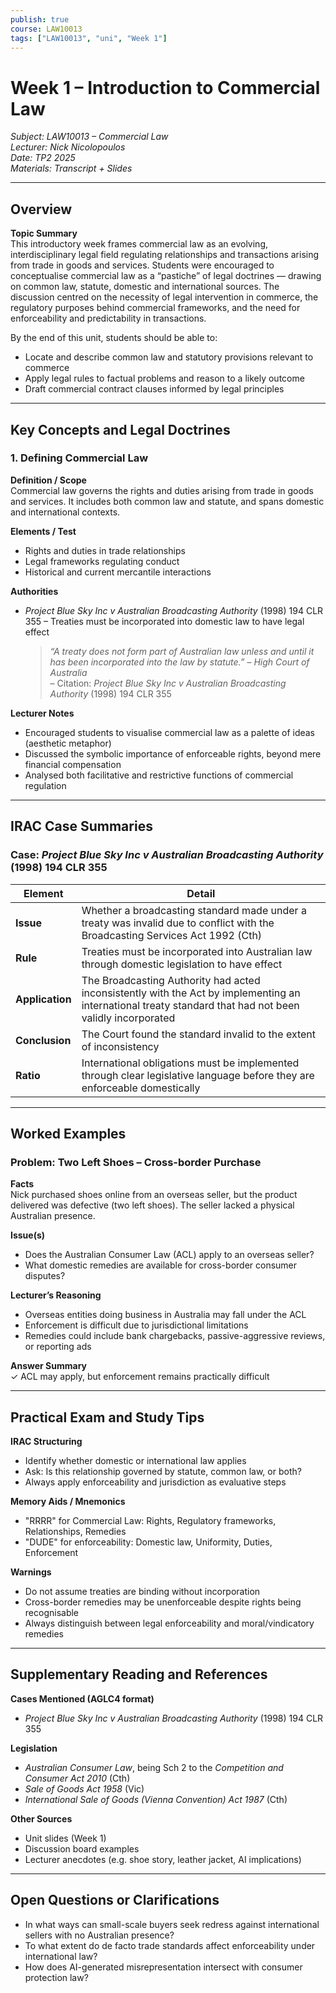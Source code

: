```yaml
---
publish: true
course: LAW10013
tags: ["LAW10013", "uni", "Week 1"]
---
```

# Week 1 – Introduction to Commercial Law  
*Subject: LAW10013 – Commercial Law*  
*Lecturer: Nick Nicolopoulos*  
*Date: TP2 2025*  
*Materials: Transcript + Slides*

---

## Overview

**Topic Summary**  
This introductory week frames commercial law as an evolving, interdisciplinary legal field regulating relationships and transactions arising from trade in goods and services. Students were encouraged to conceptualise commercial law as a “pastiche” of legal doctrines — drawing on common law, statute, domestic and international sources. The discussion centred on the necessity of legal intervention in commerce, the regulatory purposes behind commercial frameworks, and the need for enforceability and predictability in transactions.

By the end of this unit, students should be able to:  
- Locate and describe common law and statutory provisions relevant to commerce  
- Apply legal rules to factual problems and reason to a likely outcome  
- Draft commercial contract clauses informed by legal principles

---

## Key Concepts and Legal Doctrines

### 1. Defining Commercial Law  
**Definition / Scope**  
Commercial law governs the rights and duties arising from trade in goods and services. It includes both common law and statute, and spans domestic and international contexts.

**Elements / Test**  
- Rights and duties in trade relationships  
- Legal frameworks regulating conduct  
- Historical and current mercantile interactions

**Authorities**  
- *Project Blue Sky Inc v Australian Broadcasting Authority* (1998) 194 CLR 355 – Treaties must be incorporated into domestic law to have legal effect  
  > *“A treaty does not form part of Australian law unless and until it has been incorporated into the law by statute.”* – *High Court of Australia*  
  – Citation: *Project Blue Sky Inc v Australian Broadcasting Authority* (1998) 194 CLR 355

**Lecturer Notes**  
- Encouraged students to visualise commercial law as a palette of ideas (aesthetic metaphor)  
- Discussed the symbolic importance of enforceable rights, beyond mere financial compensation  
- Analysed both facilitative and restrictive functions of commercial regulation

---

## IRAC Case Summaries

### Case: *Project Blue Sky Inc v Australian Broadcasting Authority* (1998) 194 CLR 355

| Element     | Detail |
|-------------|--------|
| **Issue**   | Whether a broadcasting standard made under a treaty was invalid due to conflict with the Broadcasting Services Act 1992 (Cth) |
| **Rule**    | Treaties must be incorporated into Australian law through domestic legislation to have effect |
| **Application** | The Broadcasting Authority had acted inconsistently with the Act by implementing an international treaty standard that had not been validly incorporated |
| **Conclusion**  | The Court found the standard invalid to the extent of inconsistency |
| **Ratio**   | International obligations must be implemented through clear legislative language before they are enforceable domestically |

---

## Worked Examples

### Problem: Two Left Shoes – Cross-border Purchase  
**Facts**  
Nick purchased shoes online from an overseas seller, but the product delivered was defective (two left shoes). The seller lacked a physical Australian presence.

**Issue(s)**  
- Does the Australian Consumer Law (ACL) apply to an overseas seller?
- What domestic remedies are available for cross-border consumer disputes?

**Lecturer’s Reasoning**  
- Overseas entities doing business in Australia may fall under the ACL  
- Enforcement is difficult due to jurisdictional limitations  
- Remedies could include bank chargebacks, passive-aggressive reviews, or reporting ads

**Answer Summary**  
✓ ACL may apply, but enforcement remains practically difficult

---

## Practical Exam and Study Tips

**IRAC Structuring**  
- Identify whether domestic or international law applies  
- Ask: Is this relationship governed by statute, common law, or both?  
- Always apply enforceability and jurisdiction as evaluative steps

**Memory Aids / Mnemonics**  
- "RRRR" for Commercial Law: Rights, Regulatory frameworks, Relationships, Remedies  
- "DUDE" for enforceability: Domestic law, Uniformity, Duties, Enforcement

**Warnings**  
- Do not assume treaties are binding without incorporation  
- Cross-border remedies may be unenforceable despite rights being recognisable  
- Always distinguish between legal enforceability and moral/vindicatory remedies

---

## Supplementary Reading and References

**Cases Mentioned (AGLC4 format)**  
- *Project Blue Sky Inc v Australian Broadcasting Authority* (1998) 194 CLR 355

**Legislation**  
- *Australian Consumer Law*, being Sch 2 to the *Competition and Consumer Act 2010* (Cth)  
- *Sale of Goods Act 1958* (Vic)  
- *International Sale of Goods (Vienna Convention) Act 1987* (Cth)

**Other Sources**  
- Unit slides (Week 1)  
- Discussion board examples  
- Lecturer anecdotes (e.g. shoe story, leather jacket, AI implications)

---

## Open Questions or Clarifications  
- In what ways can small-scale buyers seek redress against international sellers with no Australian presence?
- To what extent do de facto trade standards affect enforceability under international law?
- How does AI-generated misrepresentation intersect with consumer protection law?